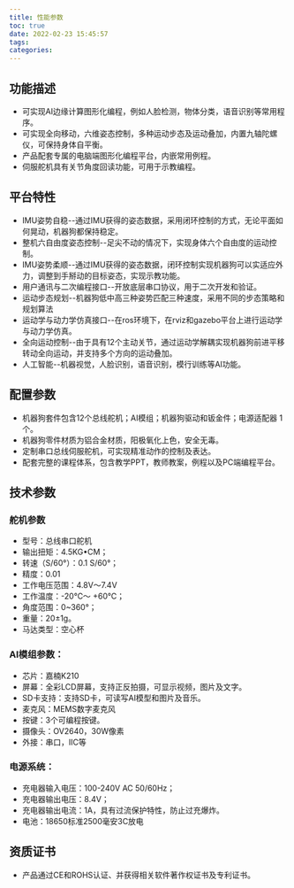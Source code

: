 ```yaml
---
title: 性能参数
toc: true
date: 2022-02-23 15:45:57
tags:
categories: 
---
```


## 功能描述
- 可实现AI边缘计算图形化编程，例如人脸检测，物体分类，语音识别等常用程序。
- 可实现全向移动，六维姿态控制，多种运动步态及运动叠加，内置九轴陀螺仪，可保持身体自平衡。
- 产品配套专属的电脑端图形化编程平台，内嵌常用例程。
- 伺服舵机具有关节角度回读功能，可用于示教编程。

## 平台特性
- IMU姿势自稳--通过IMU获得的姿态数据，采用闭环控制的方式，无论平面如何晃动，机器狗都保持稳定。
- 整机六自由度姿态控制--足尖不动的情况下，实现身体六个自由度的运动控制。
- IMU姿势柔顺--通过IMU获得的姿态数据，闭环控制实现机器狗可以实适应外力，调整到手掰动的目标姿态，实现示教功能。
- 用户通讯与二次编程接口--开放底层串口协议，用于二次开发和验证。
- 运动步态规划--机器狗低中高三种姿势匹配三种速度，采用不同的步态策略和规划算法
- 运动学与动力学仿真接口--在ros环境下，在rviz和gazebo平台上进行运动学与动力学仿真。
- 全向运动控制--由于具有12个主动关节，通过运动学解耦实现机器狗前进平移转动全向运动，并支持多个方向的运动叠加。
- 人工智能--机器视觉，人脸识别，语音识别，模行训练等AI功能。

## 配置参数
- 机器狗套件包含12个总线舵机；AI模组；机器狗驱动和钣金件；电源适配器 1个。
- 机器狗零件材质为铝合金材质，阳极氧化上色，安全无毒。
- 定制串口总线伺服舵机，可实现精准动作的控制及表达。
- 配套完整的课程体系，包含教学PPT，教师教案，例程以及PC端编程平台。

## 技术参数
### 舵机参数
- 型号：总线串口舵机
- 输出扭矩：4.5KG•CM；
- 转速（S/60°）：0.1 S/60°；
- 精度：0.01
- 工作电压范围：4.8V～7.4V
- 工作温度：-20℃～ +60℃；
- 角度范围：0~360°；
- 重量：20±1g。
- 马达类型：空心杯

### AI模组参数：
- 芯片：嘉楠K210
- 屏幕：全彩LCD屏幕，支持正反拍摄，可显示视频，图片及文字。
- SD卡支持：支持SD卡，可读写AI模型和图片及音乐。
- 麦克风：MEMS数字麦克风
- 按键：3个可编程按键。
- 摄像头：OV2640，30W像素
- 外接：串口，IIC等

### 电源系统：
- 充电器输入电压：100-240V AC 50/60Hz；
- 充电器输出电压：8.4V；
- 充电器输出电流：1A，具有过流保护特性，防止过充爆炸。
- 电池：18650标准2500毫安3C放电 

## 资质证书
- 产品通过CE和ROHS认证、并获得相关软件著作权证书及专利证书。
